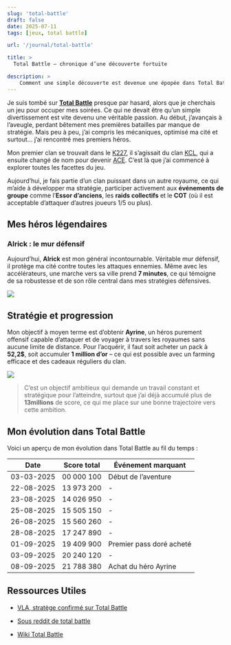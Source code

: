 ```yaml
---
slug: 'total-battle'
draft: false
date: 2025-07-11
tags: [jeux, total battle]

url: '/journal/total-battle'

title: >
  Total Battle — chronique d’une découverte fortuite

description: >
    Comment une simple découverte est devenue une épopée dans Total Battle : clans, guerres d’alliances et quête d’Ayrine.
---
```


Je suis tombé sur [**Total Battle**](https://totalbattle.com/) presque par hasard, alors que je cherchais un jeu pour occuper mes soirées. Ce 
qui ne devait être qu’un simple divertissement est vite devenu une véritable passion. Au début, j’avançais à l’aveugle, perdant bêtement mes premières batailles par manque de stratégie. Mais peu à peu, j’ai compris les mécaniques, optimisé ma cité et surtout… j’ai rencontré mes premiers héros.

Mon premier clan se trouvait dans le <u>K227</u>, il s’agissait du clan <u>KCL</u>, qui a ensuite changé de nom pour
devenir <u>ACE</u>.  C’est là que j’ai commencé à explorer toutes les facettes du jeu. 

Aujourd’hui, je fais partie d’un clan puissant dans un autre royaume, ce qui m’aide à développer ma stratégie, participer activement aux **événements de groupe** comme l’**Essor d’anciens**, les **raids collectifs** et le **COT** (où il est acceptable d’attaquer d’autres joueurs 1/5 ou plus).

## Mes héros légendaires

### Alrick : le mur défensif

Aujourd’hui, **Alrick** est mon général incontournable. Véritable mur défensif, il protège ma cité contre toutes les attaques ennemies. Même avec les accélérateurs, une marche vers sa ville prend **7 minutes**, ce qui témoigne de sa robustesse et de son rôle central dans mes stratégies défensives.

![](alrick.png)


## Stratégie et progression

Mon objectif à moyen terme est d’obtenir **Ayrine**, un héros purement offensif capable d’attaquer et de voyager à 
travers les royaumes sans aucune limite de distance. Pour l’acquérir, il faut soit acheter un pack à **52,2$**, 
soit accumuler **1 million d’or** – ce qui est possible avec un farming efficace et des cadeaux réguliers du clan.

![](ayrine.png)


> C’est un objectif ambitieux qui demande un travail constant et stratégique pour l’atteindre, surtout que j’ai déjà 
accumulé plus de **13millions** de score, ce qui me place sur une bonne trajectoire vers cette ambition.



## Mon évolution dans Total Battle

Voici un aperçu de mon évolution dans Total Battle au fil du temps :

| Date       | Score total  | Événement marquant       |
|------------|--------------|--------------------------|
| 03-03-2025 | 00 000 100   | Début de l’aventure      |
| 22-08-2025 | 13 973 200   | -                        |
| 23-08-2025 | 14 026 950   | -                        |
| 25-08-2025 | 15 505 150   | -                        |
| 26-08-2025 | 15 560 260   | -                        |
| 28-08-2025 | 17 247 890   | -                        |
| 01-09-2025 | 19 409 900   | Premier pass doré acheté |
| 03-09-2025 | 20 240 120   | -                        |
| 08-09-2025 | 21 788 380   | Achat du héro Ayrine     |

## **Ressources Utiles**

- [VLA, stratège confirmé sur Total Battle](https://www.youtube.com/@VLA-fr/playlists)

- [Sous reddit de total battle](https://www.reddit.com/r/TotalBattle/)

- [Wiki Total Battle](https://totalbattle.fandom.com/wiki/Total_Battle_Wiki)